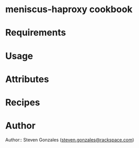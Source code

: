 # meniscus-haproxy cookbook

# Requirements

# Usage

# Attributes

# Recipes

# Author

Author:: Steven Gonzales (<steven.gonzales@rackspace.com>)
